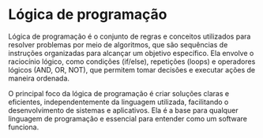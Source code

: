# Lógica de programação
Lógica de programação é o conjunto de regras e conceitos utilizados para resolver problemas por meio de algoritmos, que são sequências de instruções organizadas para alcançar um objetivo específico. Ela envolve o raciocínio lógico, como condições (if/else), repetições (loops) e operadores lógicos (AND, OR, NOT), que permitem tomar decisões e executar ações de maneira ordenada.

O principal foco da lógica de programação é criar soluções claras e eficientes, independentemente da linguagem utilizada, facilitando o desenvolvimento de sistemas e aplicativos. Ela é a base para qualquer linguagem de programação e essencial para entender como um software funciona.
